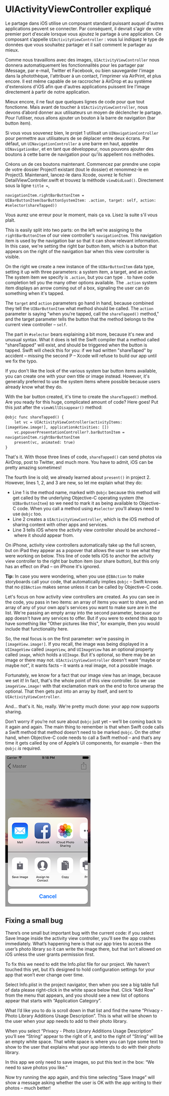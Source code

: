 # UIActivityViewController expliqué

Le partage dans iOS utilise un composant standard puissant auquel d'autres applications peuvent se connecter. Par conséquent, il devrait s'agir de votre premier port d'escale lorsque vous ajoutez le partage à une application. Ce composant s’appelle `UIActivityViewController` : vous lui indiquez le type de données que vous souhaitez partager et il sait comment le partager au mieux.

Comme nous travaillons avec des images, `UIActivityViewController` nous donnera automatiquement les fonctionnalités pour les partager par iMessage, par e-mail, Twitter et Facebook, ou bien sauvegarder l'image dans la photothèque, l'attribuer à un contact, l'imprimer via AirPrint, et plus encore. Il est même capable de se raccrocher à AirDrop et au système d'extensions d'iOS afin que d'autres applications puissent lire l'image directement à partir de notre application.

Mieux encore, il ne faut que quelques lignes de code pour que tout fonctionne. Mais avant de toucher à `UIActivityViewController`, nous devons d’abord donner aux utilisateurs un moyen de déclencher le partage. Pour l’utiliser, nous allons ajouter un bouton à la barre de navigation (bar button item).

Si vous vous souvenez bien, le projet 1 utilisait un `UINavigationController` pour permettre aux utilisateurs de se déplacer entre deux écrans. Par défaut, un `UINavigationController` a une barre en haut, appelée `UINavigationBar`, et en tant que développeur, nous pouvons ajouter des boutons à cette barre de navigation pour qu'ils appellent nos méthodes.

Créons un de ces boutons maintenant. Commencez par prendre une copie de votre dossier Project1 existant (tout le dossier) et renommez-le en Project3. Maintenant, lancez-le dans Xcode, ouvrez le fichier DetailViewController.swift et trouvez la méthode `viewDidLoad()`. Directement sous la ligne `title =`,

    navigationItem.rightBarButtonItem = UIBarButtonItem(barButtonSystemItem: .action, target: self, action: #selector(shareTapped))

Vous aurez une erreur pour le moment, mais ça va. Lisez la suite s'il vous plaît.

This is easily split into two parts: on the left we're assigning to the `rightBarButtonItem` of our view controller's `navigationItem`. This navigation item is used by the navigation bar so that it can show relevant information. In this case, we're setting the right bar button item, which is a button that appears on the right of the navigation bar when this view controller is visible.

On the right we create a new instance of the `UIBarButtonItem` data type, setting it up with three parameters: a system item, a target, and an action. The system item we specify is `.action`, but you can type `.` to have code completion tell you the many other options available. The `.action` system item displays an arrow coming out of a box, signaling the user can do something when it's tapped.

The `target` and `action` parameters go hand in hand, because combined they tell the `UIBarButtonItem` what method should be called. The `action` parameter is saying "when you're tapped, call the `shareTapped()` method," and the target parameter tells the button that the method belongs to the current view controller – `self`.

The part in `#selector` bears explaining a bit more, because it's new and unusual syntax. What it does is tell the Swift compiler that a method called "shareTapped" will exist, and should be triggered when the button is tapped. Swift will check this for you: if we had written "shareTaped" by accident – missing the second P – Xcode will refuse to build our app until we fix the typo.

If you don't like the look of the various system bar button items available, you can create one with your own title or image instead. However, it's generally preferred to use the system items where possible because users already know what they do.

With the bar button created, it's time to create the `shareTapped()` method. Are you ready for this huge, complicated amount of code? Here goes! Put this just after the `viewWillDisappear()` method:

    @objc func shareTapped() {
        let vc = UIActivityViewController(activityItems: [imageView.image!], applicationActivities: [])
        vc.popoverPresentationController?.barButtonItem = navigationItem.rightBarButtonItem
        present(vc, animated: true)
    }

That's it. With those three lines of code, `shareTapped()` can send photos via AirDrop, post to Twitter, and much more. You have to admit, iOS can be pretty amazing sometimes!

The fourth line is old; we already learned about `present()` in project 2. However, lines 1, 2, and 3 are new, so let me explain what they do:

- Line 1 is the method name, marked with `@objc` because this method will get called by the underlying Objective-C operating system (the `UIBarButtonItem`) so we need to mark it as being available to Objective-C code. When you call a method using `#selector` you’ll always need to use `@objc` too.
- Line 2 creates a `UIActivityViewController`, which is the iOS method of sharing content with other apps and services.
- Line 3 tells iOS where the activity view controller should be anchored – where it should appear from.

On iPhone, activity view controllers automatically take up the full screen, but on iPad they appear as a popover that allows the user to see what they were working on below. This line of code tells iOS to anchor the activity view controller to the right bar button item (our share button), but this only has an effect on iPad – on iPhone it's ignored.

**Tip:** In case you were wondering, when you use `@IBAction` to make storyboards call your code, that automatically implies `@objc` – Swift knows that no `@IBAction` makes sense unless it can be called by Objective-C code.

Let's focus on how activity view controllers are created. As you can see in the code, you pass in two items: an array of items you want to share, and an array of any of your own app's services you want to make sure are in the list. We're passing an empty array into the second parameter, because our app doesn't have any services to offer. But if you were to extend this app to have something like "Other pictures like this", for example, then you would include that functionality here.

So, the real focus is on the first parameter: we're passing in `[imageView.image!]`. If you recall, the image was being displayed in a `UIImageView` called `imageView`, and `UIImageView` has an optional property called `image`, which holds a `UIImage`. But it's optional, so there may be an image or there may not. `UIActivityViewController` doesn't want “maybe or maybe not”, it wants facts – it wants a real image, not a possible image.

Fortunately, we know for a fact that our image view has an image, because we set it! In fact, that's the whole point of this view controller. So we use `imageView.image!` with that exclamation mark on the end to force unwrap the optional. That then gets put into an array by itself, and sent to `UIActivityViewController`.

And… that's it. No, really. We're pretty much done: your app now supports sharing.

Don’t worry if you’re not sure about `@objc` just yet – we’ll be coming back to it again and again. The main thing to remember is that when Swift code calls a Swift method that method doesn’t need to be marked `@objc`. On the other hand, when Objective-C code needs to call a Swift method – and that’s any time it gets called by one of Apple’s UI components, for example – then the `@objc` *is* required.

![UIActivityViewController lets your users share, print, save and more – all in just two lines of code!](3-1.png)


## Fixing a small bug

There’s one small but important bug with the current code: if you select Save Image inside the activity view controller, you’ll see the app crashes immediately. What’s happening here is that our app tries to access the user’s photo library so it can write the image there, but that isn’t allowed on iOS unless the user grants permission first.

To fix this we need to edit the Info.plist file for our project. We haven’t touched this yet, but it’s designed to hold configuration settings for your app that won’t ever change over time.

Select Info.plist in the project navigator, then when you see a big table full of data please right-click in the white space below that. Click “Add Row” from the menu that appears, and you should see a new list of options appear that starts with “Application Category”.

What I’d like you to do is scroll down in that list and find the name “Privacy - Photo Library Additions Usage Description”. This is what will be shown to the user when your app needs to add to their photo library.

When you select “Privacy - Photo Library Additions Usage Description” you’ll see “String” appear to the right of it, and to the right of “String” will be an empty white space. That white space is where you can type some text to show to the user that explains what your app intends to do with their photo library.

In this app we only need to save images, so put this text in the box: “We need to save photos you like.”

Now try running the app again, and this time selecting “Save Image” will show a message asking whether the user is OK with the app writing to their photos – much better!
